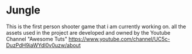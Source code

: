 # Jungle
 This is the first person shooter game that i am currently working on.
 all the assets used in the project are developed and owned by the Youtube Channel "Awesome Tuts"
https://www.youtube.com/channel/UC5c-DuzPdH9iaWYdI0v0uzw/about
